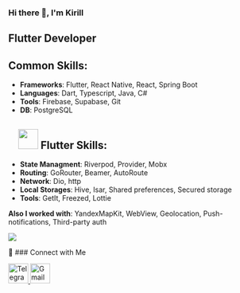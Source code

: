 ### Hi there 👋, I'm Kirill

## Flutter Developer

## Common Skills:

- **Frameworks**: Flutter, React Native, React, Spring Boot
- **Languages**: Dart, Typescript, Java, C#
- **Tools**: Firebase, Supabase, Git
- **DB**: PostgreSQL

<h2 vertical-align="text-top" >
  <span style="margin-left: 20px">
    <img  width="40px" height="40px" src="https://img.icons8.com/?size=100&id=7I3BjCqe9rjG&format=png&color=000000"/>
  </span>
  Flutter Skills:
</h2> 

- **State Managment**: Riverpod, Provider, Mobx
- **Routing**: GoRouter, Beamer, AutoRoute
- **Network**: Dio, http
- **Local Storages**: Hive, Isar, Shared preferences, Secured storage
- **Tools**: GetIt, Freezed, Lottie

**Also I worked with**: YandexMapKit, WebView, Geolocation, Push-notifications, Third-party auth

![](http://github-profile-summary-cards.vercel.app/api/cards/most-commit-language?username=Kirrilll&theme=default)

🤝 ### Connect with Me
<div align='left'>
  <a href="https://t.me/OboWun" >
    <img width="40px" height="40px" src="https://img.icons8.com/?size=100&id=MIMjVKoXINIT&format=png&color=000000" alt="Telegram"/>
  </a>
  <a href="mailto:k.larionov.02@gmail.com">
    <img width="40px" height="40px" src="https://img.icons8.com/?size=100&id=P7UIlhbpWzZm&format=png&color=000000" alt="Gmail"/>
  </a>
</div>
<!--
**Kirrilll/Kirrilll** is a ✨ _special_ ✨ repository because its `README.md` (this file) appears on your GitHub profile.
